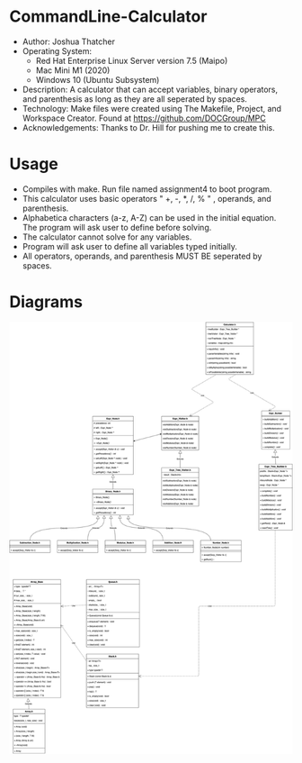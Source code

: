 # CommandLine-Calculator
 * Author: Joshua Thatcher
 * Operating System: 
   * Red Hat Enterprise Linux Server version 7.5 (Maipo)
   * Mac Mini M1 (2020)
   * Windows 10 (Ubuntu Subsystem)
 * Description: A calculator that can accept variables, binary operators, and parenthesis as long as they are all seperated by spaces.
 * Technology: Make files were created using The Makefile, Project, and Workspace Creator. Found at https://github.com/DOCGroup/MPC
 * Acknowledgements: Thanks to Dr. Hill for pushing me to create this.

# Usage
 * Compiles with make. Run file named assignment4 to boot program.
 * This calculator uses basic operators " +, -, *, /, % " , operands, and parenthesis.
 * Alphabetica characters (a-z, A-Z) can be used in the initial equation. The program will ask user to define before solving.
 * The calculator cannot solve for any variables.
 * Program will ask user to define all variables typed initially.
 * All operators, operands, and parenthesis MUST BE seperated by spaces.
 
 # Diagrams
 ![GitHub Logo](/Diagrams/command_calc.png)
 
